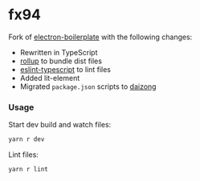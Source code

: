 # fx94

Fork of [electron-boilerplate](https://github.com/sindresorhus/electron-boilerplate) with the following changes:

- Rewritten in TypeScript
- [rollup](https://github.com/rollup/rollup) to bundle dist files
- [eslint-typescript](https://github.com/typescript-eslint/typescript-eslint) to lint files
- Added lit-element
- Migrated `package.json` scripts to [daizong](https://github.com/mgenware/daizong)

### Usage

Start dev build and watch files:

```sh
yarn r dev
```

Lint files:

```sh
yarn r lint
```
